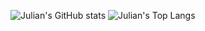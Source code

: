 ![Julian's GitHub stats](https://github-readme-stats.vercel.app/api?username=JulianTsugami&show_icons=true&theme=github_dark)
![Julian's Top Langs](https://github-readme-stats.vercel.app/api/top-langs/?username=JulianTsugami&theme=github_dark)
